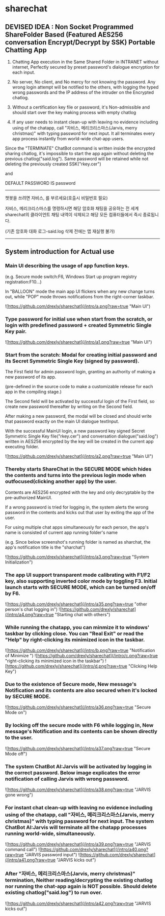 # sharechat

## DEVISED IDEA : Non Socket Programmed ShareFolder Based (Featured AES256 conversation Encrypt/Decrypt by SSK) Portable Chatting App

1. Chatting App execution in the Same Shared Folder in INTRANET without internet, Perfectly secured by preset password's dialogue encryption for each input.

2. No server, No client, and No mercy for not knowing the password. Any wrong login attempt will be notified to the others, with logging the typed wrong passwords and the IP address of the intruder on the Encrypted chatlog.

3. Without a certification key file or password, it's Non-admissible and should start over the key making process with empty chatlog 

4. If any user needs to instant clean-up with leaving no evidence including using of the chatapp, call "자비스, 메리크리스마스(Jarvis, merry christmas)" with typing password for next input. It all terminates every app process instantly from world-wide chat-app users.

Since the "TERMINATE" ChatBot command is written inside the encrypted sharing chatlog, it's impossible to start the app again without deleting the previous chatlog("said.log"). Same password will be retained while not deleting the previously created SSK("rkey.cer")

and

DEFAULT PASSWORD IS password

* * *

챗봇을 쓰려면 자비스, 를 부르세요(호출시 비밀번호 필요)

자비스, 메리크리스마스를 명령하시면 해당 암호화 채팅을 공유하는 전 세계 sharechat의 클라이언트 채팅 내역이 삭제되고 해당 모든 컴퓨터들에서 즉시 종료됩니다.

(기존 암호화 대화 로그-said.log 삭제 전에는 앱 재실행 불가)

* * *

## System introduction for Actual use

### Main UI describing the usage of app function keys.

(e.g. Secure mode switch:F6, Windows Start up program registry registration:F10...)

In "BALLOON" mode the main app UI flickers when any new change turns out, while "POP" mode throws notifications from the right-corner taskbar.

![https://github.com/drexly/sharechat](/intro/a.png?raw=true "Main UI")

### Type password for initial use when start from the scratch, or login with predefined password + created Symmetric Single Key pair.

![https://github.com/drexly/sharechat](/intro/a1.png?raw=true "Main UI")

### Start from the scratch: Modal for creating initial password and its Secret Symmetric Single Key (signed by password).

The First field for admin password login, granting an authority of making a new password of its app.

(pre-defined in the source code to make a customizable release for each app in the compiling stage.)

The Second field will be activated by successful login of the First field, so create new password thereafter by writing on the Second field.

After making a new password, the modal will be closed and should write that password exactly on the main UI dialogue textInput.

With the successful MainUI login, a new password key signed Secret Symmetric Single Key file("rkey.cer") and conversation dialogue("said.log") written in AES256 encrypted by the key will be created in the current app executing folder.

![https://github.com/drexly/sharechat](/intro/a2.png?raw=true "Main UI")

### Thereby starts ShareChat in the SECURE MODE which hides the contents and turns into the previous login mode when outfocused(clicking another app) by the user.

Contents are AES256 encrypted with the key and only decryptable by the pre-authorized MainUI.

If a wrong password is tried for logging in, the system alerts the wrong password in the contents and kicks out that user by exiting the app of the user.

For using multiple chat apps simultaneously for each person, the app's name is consisted of current app running folder's name

(e.g. Since below screenshot's running folder is named as sharchat, the app's notification title is the "sharchat")

![https://github.com/drexly/sharechat](/intro/a3.png?raw=true "System Initialization")

### The app UI support transparent mode calibrating with F1/F2 key, also supporting inverted color mode by toggling F3. Initial launch starts with SECURE MODE, which can be turned on/off by F6.

![https://github.com/drexly/sharechat](/intro/a35.png?raw=true "other person's chat logging in")
![https://github.com/drexly/sharechat](/intro/a4.png?raw=true "Starting chat with others")

### While running the chatapp, you can minmize it to windows' taskbar by clicking close. You can "Real Exit" or read the "Help" by right-clicking its minimized icon in the taskbar.

![https://github.com/drexly/sharechat](/intro/b.png?raw=true "Notification of Minimize ")
![https://github.com/drexly/sharechat](/intro/c.png?raw=true "right-clicking its minimized icon in the taskbar")
![https://github.com/drexly/sharechat](/intro/d.png?raw=true "Clicking Help Key")


### Due to the existence of Secure mode, New message's Notification and its contents are also secured when it's locked by SECURE MODE.

![https://github.com/drexly/sharechat](/intro/a36.png?raw=true "Secure Mode on")

### By locking off the secure mode with F6 while logging in, New message's Notification and its contents can be shown directly to the user.

![https://github.com/drexly/sharechat](/intro/a37.png?raw=true "Secure Mode off")

### The system ChatBot AI:Jarvis will be activated by logging in the correct password. Below image explicates the error notification of calling Jarvis with wrong password.

![https://github.com/drexly/sharechat](/intro/a38.png?raw=true "JARVIS gone wrong")

### For instant chat clean-up with leaving no evidence including using of the chatapp, call "자비스, 메리크리스마스(Jarvis, merry christmas)" with typing password for next input. The system ChatBot AI:Jarvis will terminate all the chatapp processes running world-wide, simultaneously.

![https://github.com/drexly/sharechat](/intro/a39.png?raw=true "JARVIS command call")
![https://github.com/drexly/sharechat](/intro/a40.png?raw=true "JARVIS password input")
![https://github.com/drexly/sharechat](/intro/a41.png?raw=true "JARVIS kicks out")


### After "자비스, 메리크리스마스(Jarvis, merry christmas)" termination, Neither reading/decrypting the existing chatlog nor running the chat-app again is NOT possible. Should delete existing chatlog("said.log") to run over.

![https://github.com/drexly/sharechat](/intro/a42.png?raw=true "JARVIS kicks out")

